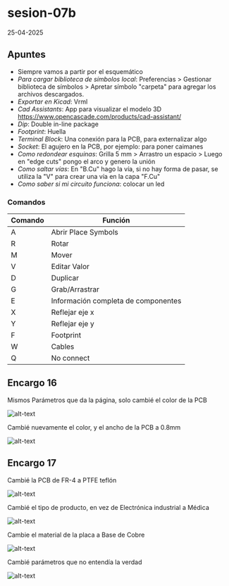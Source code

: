 # sesion-07b

25-04-2025

## Apuntes

* Siempre vamos a partir por el esquemático
* _Para cargar biblioteca de símbolos local_: Preferencias > Gestionar biblioteca de símbolos > Apretar símbolo "carpeta" para agregar los archivos descargados.
* _Exportar en Kicad_: Vrml
* _Cad Assistants_: App para visualizar el modelo 3D <https://www.opencascade.com/products/cad-assistant/>
* _Dip_: Double in-line package
* _Footprint_: Huella
* _Terminal Block_: Una conexión para la PCB, para externalizar algo
* _Socket_: El agujero en la PCB, por ejemplo: para poner caimanes
* _Como redondear esquinas_: Grilla 5 mm > Arrastro un espacio > Luego en "edge cuts" pongo el arco y genero la unión
* _Como saltar vías_: En "B.Cu" hago la vía, si no hay forma de pasar, se utiliza la "V" para crear una vía en la capa "F.Cu"
* _Como saber si mi circuito funciona_: colocar un led

### Comandos

 |Comando| Función |
 |----|------------|
 |A|Abrir Place Symbols|
 |R|Rotar|
 |M|Mover|
 |V|Editar Valor|
 |D|Duplicar|
 |G|Grab/Arrastrar|
 |E|Información completa de componentes|
 |X|Reflejar eje x|
 |Y|Reflejar eje y|
 |F|Footprint|
 |W|Cables|
 |Q|No connect|

## Encargo 16

Mismos Parámetros que da la página, solo cambié el color de la PCB

![alt-text](https://github.com/user-attachments/assets/34b47d0c-84d7-4280-b6be-85f42cab53c8)

Cambié nuevamente el color, y el ancho de la PCB a 0.8mm

![alt-text](https://github.com/user-attachments/assets/3d0abc3a-7d4e-44d3-b86c-49beecb10a3c)

## Encargo 17

Cambié la PCB de FR-4 a PTFE teflón

![alt-text](https://github.com/user-attachments/assets/edb0ff10-8fe5-48aa-ba86-35825b4e7edb)

Cambié el tipo de producto, en vez de Electrónica industrial a Médica

![alt-text](https://github.com/user-attachments/assets/544655e7-24c5-44a5-bacc-3d2178f0f9df)

Cambie el material de la placa a Base de Cobre

![alt-text](https://github.com/user-attachments/assets/b92259fe-b0aa-4daf-b9d9-717ade0346d3)

Cambié parámetros que no entendía la verdad

![alt-text](https://github.com/user-attachments/assets/0e44f442-b442-4dcc-b5d8-f973652a7118)
